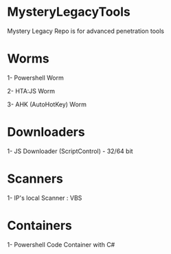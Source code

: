 # MysteryLegacyTools
Mystery Legacy Repo is for advanced penetration tools

# Worms

1- Powershell Worm

2- HTA:JS Worm

3- AHK (AutoHotKey) Worm

# Downloaders

1- JS Downloader (ScriptControl) - 32/64 bit

# Scanners

1- IP's local Scanner : VBS

# Containers

1- Powershell Code Container with C#
